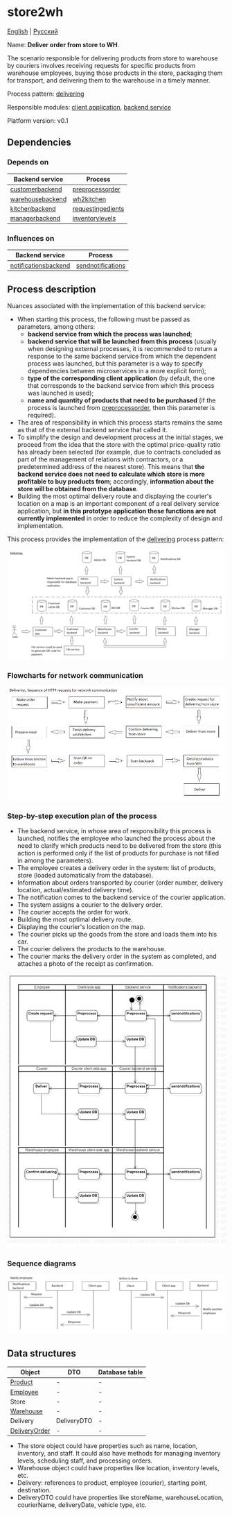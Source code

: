 # store2wh

[English](store2wh.md) | [Русский](store2wh.ru.md)

Name: **Deliver order from store to WH**.

The scenario responsible for delivering products from store to warehouse by couriers involves receiving requests for specific products from warehouse employees, buying those products in the store, packaging them for transport, and delivering them to the warehouse in a timely manner.

Process pattern: [delivering](../../processpatterns/delivering.md)

Responsible modules: [client application](../../frontend/courierclient.md), [backend service](../../backend/courierbackend.md)

Platform version: v0.1

## Dependencies

### Depends on

| Backend service | Process |
| --- | ---- |
| [customerbackend](../../backend/customerbackend.md) | [preprocessorder](../customer/preprocessorder.md) |
| [warehousebackend](../../backend/warehousebackend.md) | [wh2kitchen](../warehouse/wh2kitchen.md) |
| [kitchenbackend](../../backend/kitchenbackend.md) | [requestingedients](../kitchen/requestingedients.md) |
| [managerbackend](../../backend/managerbackend.md) | [inventorylevels](../manager/inventorylevels.md) |

### Influences on

| Backend service | Process |
| --- | ---- |
| [notificationsbackend](../../backend/notificationsbackend.md) | [sendnotifications](../notificationsbackend/sendnotifications.md) |

## Process description

Nuances associated with the implementation of this backend service:
- When starting this process, the following must be passed as parameters, among others:
    - **backend service from which the process was launched**;
    - **backend service that will be launched from this process** (usually when designing external processes, it is recommended to return a response to the same backend service from which the dependent process was launched, but this parameter is a way to specify dependencies between microservices in a more explicit form);
    - **type of the corresponding client application** (by default, the one that corresponds to the backend service from which this process was launched is used);
    - **name and quantity of products that need to be purchased** (if the process is launched from [preprocessorder](../customer/preprocessorder.ru.md), then this parameter is required).
- The area of responsibility in which this process starts remains the same as that of the external backend service that called it.
- To simplify the design and development process at the initial stages, we proceed from the idea that the store with the optimal price-quality ratio has already been selected (for example, due to contracts concluded as part of the management of relations with contractors, or a predetermined address of the nearest store). This means that **the backend service does not need to calculate which store is more profitable to buy products from**; accordingly, **information about the store will be obtained from the database**.
- Building the most optimal delivery route and displaying the courier's location on a map is an important component of a real delivery service application, but **in this prototype application these functions are not currently implemented** in order to reduce the complexity of design and implementation.

This process provides the implementation of the [delivering](../../processpatterns/delivering.ru.md) process pattern:

![delivering_overall](../../img/processpatterns/delivering_overall.png)

### Flowcharts for network communication

![overall.delivering](../../img/flowcharts/overall.delivering.png)

### Step-by-step execution plan of the process

- The backend service, in whose area of responsibility this process is launched, notifies the employee who launched the process about the need to clarify which products need to be delivered from the store (this action is performed only if the list of products for purchase is not filled in among the parameters).
- The employee creates a delivery order in the system: list of products, store (loaded automatically from the database).
- Information about orders transported by courier (order number, delivery location, actual/estimated delivery time).
- The notification comes to the backend service of the courier application.
- The system assigns a courier to the delivery order.
- The courier accepts the order for work.
- Building the most optimal delivery route.
- Displaying the courier's location on the map.
- The courier picks up the goods from the store and loads them into his car.
- The courier delivers the products to the warehouse.
- The courier marks the delivery order in the system as completed, and attaches a photo of the receipt as confirmation.

![courier.store2wh](../../img/activitydiagrams/courier.store2wh.png)

### Sequence diagrams

![courier.store2wh](../../img/sequencediagram/courier.store2wh.png)

## Data structures

| Object | DTO | Database table |
| --- | ---- | --- |
| [Product](https://github.com/alexeysp11/workflow-lib/blob/main/src/Models/Business/Products/Product.cs) | - | - |
| [Employee](https://github.com/alexeysp11/workflow-lib/blob/main/src/Models/Business/InformationSystem/Employee.cs) | - | - |
| Store | - | - |
| [Warehouse](https://github.com/alexeysp11/workflow-lib/blob/main/src/Models/Business/InformationSystem/Warehouse.cs) | - | - |
| Delivery | DeliveryDTO | - |
| [DeliveryOrder](https://github.com/alexeysp11/workflow-lib/blob/main/src/Models/Business/BusinessDocuments/DeliveryOrder.cs) | - | - |

- The store object could have properties such as name, location, inventory, and staff. It could also have methods for managing inventory levels, scheduling staff, and processing orders.
- Warehouse object could have properties like location, inventory levels, etc. 
- Delivery: references to product, employee (courier), starting point, destination.
- DeliveryDTO could have properties like storeName, warehouseLocation, courierName, deliveryDate, vehicle type, etc.
